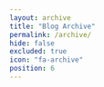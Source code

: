 ```yaml
---
layout: archive
title: "Blog Archive"
permalink: /archive/
hide: false 
excluded: true
icon: "fa-archive"
position: 6
---
```

